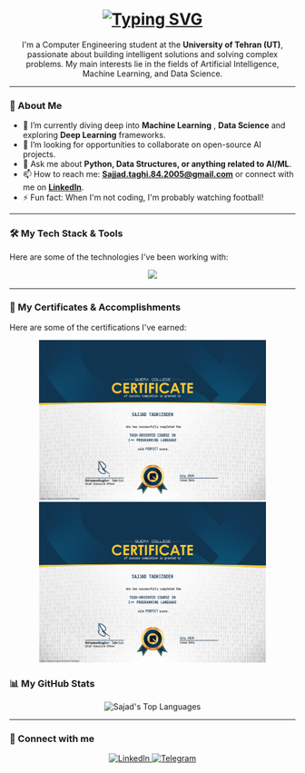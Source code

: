 <h1 align="center">
  <a href="https://git.io/typing-svg">
    <img src="https://readme-typing-svg.herokuapp.com?font=Fira+Code&size=35&pause=1000&color=3366FF&center=true&vCenter=true&width=500&lines=Hi+there%2C+I'm+Sajad!+👋;Welcome+to+my+GitHub+Profile!;I'm+a+Computer+Engineering+Student;Passionate+about+AI+%26+Data+Science;And+also...a+football+fan!+⚽" alt="Typing SVG">
  </a>
</h1>

<p align="center">
  I'm a Computer Engineering student at the <strong>University of Tehran (UT)</strong>, passionate about building intelligent solutions and solving complex problems. My main interests lie in the fields of Artificial Intelligence, Machine Learning, and Data Science.
</p>

---

### 🚀 About Me

- 🌱 I’m currently diving deep into **Machine Learning** , **Data Science** and exploring **Deep Learning** frameworks.
- 🔭 I’m looking for opportunities to collaborate on open-source AI projects.
- 💬 Ask me about **Python, Data Structures, or anything related to AI/ML**.
- 📫 How to reach me: **Sajjad.taghi.84.2005@gmail.com** or connect with me on **[LinkedIn](https://www.linkedin.com/in/sajjad-taghizadeh)**.
- ⚡ Fun fact: When I'm not coding, I'm probably watching football!

---

### 🛠️ My Tech Stack & Tools

Here are some of the technologies I've been working with:

<p align="center">
  <a href="https://skillicons.dev">
    <img src="https://skillicons.dev/icons?i=python,tensorflow,pytorch,sklearn,pandas,numpy,git,linux,ubuntu,cpp,c,django,r,vscode&perline=6" />
  </a>
</p>

---


### 📜 My Certificates & Accomplishments

Here are some of the certifications I've earned:

<p align="center">
  <a href="https://github.com/sajadTaghizade/sajadTaghizade/blob/main/certificates/fa1e53b2475d424ba8e0d0c944d4e9cd%20(2).jpg">
    <img src="https://github.com/sajadTaghizade/sajadTaghizade/blob/main/certificates/fa1e53b2475d424ba8e0d0c944d4e9cd%20(2).jpg" alt="Certificate 1" width="400"/>
  </a>
  <a href="https://github.com/sajadTaghizade/sajadTaghizade/blob/main/certificates/fa1e53b2475d424ba8e0d0c944d4e9cd%20(2).jpg">
    <img src="https://github.com/sajadTaghizade/sajadTaghizade/blob/main/certificates/fa1e53b2475d424ba8e0d0c944d4e9cd%20(2).jpg" alt="Certificate 2" width="400"/>
  </a>
</p>

### 📊 My GitHub Stats

<p align="center">
  <img src="https://github-readme-stats.vercel.app/api/top-langs/?username=sajadTaghizade&layout=compact&theme=tokyonight&hide_border=true" alt="Sajad's Top Languages" />
</p>

---

### 🔗 Connect with me

<p align="center">
  <a href="https://www.linkedin.com/in/sajjad-taghizadeh" target="_blank">
    <img src="https://img.shields.io/badge/LinkedIn-0077B5?style=for-the-badge&logo=linkedin&logoColor=white" alt="LinkedIn">
  </a>
  <a href="https://t.me/Sajjad8446" target="_blank">
    <img src="https://img.shields.io/badge/Telegram-2CA5E0?style=for-the-badge&logo=telegram&logoColor=white" alt="Telegram">
  </a>
</p>
